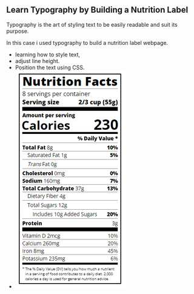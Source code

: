 <h2>Learn Typography by Building a Nutrition Label</h2>
Typography is the art of styling text to be easily readable and suit its purpose.

In this case i used typography to build a nutrition label webpage.
- learning how to style text, <br>
- adjust line height.<br> 
- Position the text using CSS.<br>
- <img src="https://github.com/Saraiin/FC-projects/blob/main/nutrition_label/nutrition.png" alt="nutrition label">
